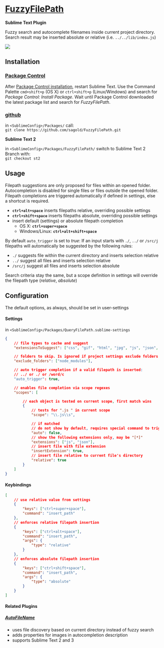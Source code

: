 # [FuzzyFilePath](https://github.com/sagold/FuzzyFilePath)

__Sublime Text Plugin__

Fuzzy search and autocomplete filenames inside current project directory. Search result may be inserted absolute or relative (i.e. `../../lib/index.js`)

<img src="https://raw.githubusercontent.com/sagold/FuzzyFilePath/master/FuzzyFilePathDemo.gif" />

## Installation

### [Package Control](https://sublime.wbond.net/)

After [Package Control installation](https://sublime.wbond.net/installation), restart Sublime Text. Use the Command Palette `cmd+shift+p` (OS X) or `ctrl+shift+p` (Linux/Windows) and search for *Package Control: Install Package*. Wait until Package Control downloaded the latest package list and search for *FuzzyFilePath*.

### [github](https://github.com/sagold/FuzzyFilePath.git)

in `<SublimeConfig>/Packages/` call: <br />
`git clone https://github.com/sagold/FuzzyFilePath.git`

__Sublime Text 2__

in `<SublimeConfig>/Packages/FuzzyFilePath/` switch to Sublime Text 2 Branch with:<br />
`git checkout st2`

## Usage

Filepath suggestions are only proposed for files within an opened folder.
Autocompletion is disabled for single files or files outside the opened folder.
Filepath completions are triggered automatically if defined in settings, else a shortcut is required.

- __`ctrl+alt+space`__ inserts filepaths relative, overriding possible settings
- __`ctrl+shift+space`__ inserts filepaths absolute, overriding possible settings
- insert default (settings) or absolute filepath completion
	- OS X: __`ctrl+super+space`__
	- Windows/Linux: __`ctrl+alt+shift+space`__


By default `auto_trigger` is set to *true*: If an input starts with `./`, `../` or `/src/j` filepaths will automatically be suggested by the following rules:

- `./` suggests file within the current directory and inserts selection relative
- `../` suggest all files and inserts selection relative
- `/src/j` suggest all files and inserts selection absolute

Search criteria stay the same, but a scope definition in settings will override the filepath type (*relative*, *absolute*)

## Configuration

The default options, as always, should be set in user-settings

#### Settings

in `<SublimeConfig>/Packages/QueryFilePath.sublime-settings`

```json
{
	// file types to cache and suggest
	"extensionsToSuggest": ["css", "gif", "html", "jpg", "js", "json", "md", "png"],

	// folders to skip. Is ignored if project settings exclude folders
	"exclude_folders": ["node_modules"],

	// auto trigger completion if a valid filepath is inserted:
	// ../ or ./ or /word/c
	"auto_trigger": true,

	// enables file completion via scope regexes
	"scopes": [

		// each object is tested on current scope, first match wins
		{
			// tests for ".js " in current scope
			"scope": "\\.js\\s",

			// if matched
			// do not show by default, requires special command to trigger
			"auto": false,
			// show the following extensions only, may be "[*]"
			"extensions": ["js", "json"],
			// insert file with file extension
			"insertExtension": true,
			// insert file relative to current file's directory
			"relative": true
		}
	]
}
```

#### Keybindings

```json
[
	// use relative value from settings
    {
        "keys": ["ctrl+super+space"],
        "command": "insert_path"
    },
    // enforces relative filepath insertion
    {
        "keys": ["ctrl+alt+space"],
        "command": "insert_path",
        "args": {
            "type": "relative"
        }
    },
    // enforces absolute filepath insertion
    {
        "keys": ["ctrl+shift+space"],
        "command": "insert_path",
        "args": {
            "type": "absolute"
        }
    }
]
```


#### Related Plugins

##### [AutoFileName](https://github.com/BoundInCode/AutoFileName)

- uses file discovery based on current directory instead of fuzzy search
- adds properties for images in autocompletion description
- supports Sublime Text 2 and 3

